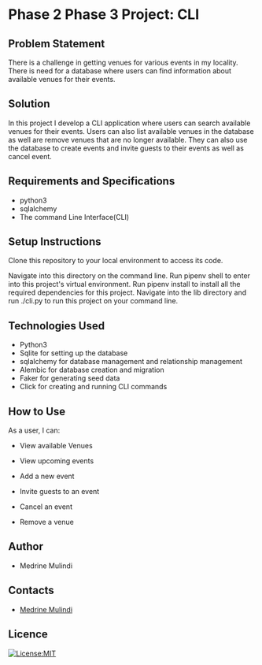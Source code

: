 # Phase 2 Phase 3 Project: CLI

## Problem Statement
There is a challenge in getting venues for various events in my locality. There is need for a database where users can find information about available venues for their events. 

## Solution
In this project I develop a CLI application where users can search available venues for their events. Users can also list available venues in the database as well are remove venues that are no longer available. They can also use the database to create events and invite guests to their events as well as cancel event. 


## Requirements and Specifications

* python3
* sqlalchemy
* The command Line Interface(CLI)

## Setup Instructions

Clone this repository to your  local environment to access its code.

Navigate into this directory on the command line.
Run pipenv shell to enter into this project's virtual environment.
Run pipenv install to install all the required dependencies for this project.
Navigate into the lib directory and run ./cli.py to run this project on your command line.

## Technologies Used

* Python3
* Sqlite for setting up the database
* sqlalchemy for database management and relationship management
* Alembic for database creation and migration
* Faker for generating seed data
* Click for creating and running CLI commands



## How to Use
As a user, I can:
* View available Venues

* View upcoming events

* Add a new event

* Invite guests to an event

* Cancel an event

* Remove a venue

## Author
* Medrine Mulindi


## Contacts
* [Medrine Mulindi](https://github.com/Mulindi123)


## Licence

[![License:MIT](https://img.shields.io/badge/License-MIT-yellow.svg)](https://opensource.org/licenses/MIT)
